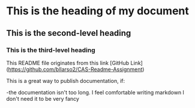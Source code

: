# This is the heading of my document
## This is the second-level heading
### This is the third-level heading

This README file originates from this link [GitHub Link] (https://github.com/bllarso2/CAS-Readme-Assignment)

This is a great way to publish documentation, if:

-the documentation isn't too long.
I feel comfortable writing markdown
I don't need it to be very fancy
